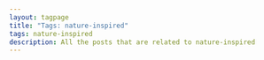 ```yaml
---
layout: tagpage
title: "Tags: nature-inspired"
tags: nature-inspired
description: All the posts that are related to nature-inspired
---
```

